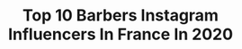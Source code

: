 ---
title: Top 10 Barbers Instagram Influencers In France In 2020
description: Identify the most popular Instagram accounts on inBeat.
platform: Instagram
profiles:
  - username: "simo_off___"
    fullname: >-
      THEO SIMONIN SIMO 👁
    location: "France"
    followers: 104515
    engagement: 1248
    commentsToLikes: 0.005051
    avatar: "https://scontent-bos3-1.cdninstagram.com/v/t51.2885-19/s320x320/73372172_458680831692707_2284227688648409088_n.jpg?_nc_ht=scontent-bos3-1.cdninstagram.com&_nc_ohc=LBPVo6JR_OUAX9_d1Vd&oh=9e9e8a232c8a5e579b7da91eac80688b&oe=5EA97587"
    verified: false
    hashtags: "#bodyexpert, #art, #vacances, #concours"
  - username: "caiolas_barber"
    fullname: >-
      💈Mika Caiolas💈
    location: "France"
    followers: 53379
    engagement: 298
    commentsToLikes: 0.027054
    avatar: "https://scontent-lhr8-1.cdninstagram.com/v/t51.2885-19/s320x320/66685347_2516648655224711_1247389696829423616_n.jpg?_nc_ht=scontent-lhr8-1.cdninstagram.com&_nc_ohc=wZV7lhnsls4AX97MVCE&oh=8ea12e4ee147457ac4d92a995a13b002&oe=5EBA271F"
    verified: false
    hashtags: "#blue, #thegame, #manga, #solide"
  - username: "lex_andre"
    fullname: >-
      🇨🇻💈Mr. Marvelous💈🇺🇸
    location: "France"
    followers: 39216
    engagement: 96
    commentsToLikes: 0.042535
    avatar: "https://scontent-lht6-1.cdninstagram.com/v/t51.2885-19/s320x320/91118888_528831841351946_5934835506679382016_n.jpg?_nc_ht=scontent-lht6-1.cdninstagram.com&_nc_ohc=Vulz28Ef5r4AX93aC35&oh=b4ad4dc11b5e09c0428644bd2b664acf&oe=5EBC0990"
    verified: false
    hashtags: "#hairlines, #mclaren, #hairportrait, #christianvonkoenigsegg"
  - username: "theroyalbarber_"
    fullname: >-
      тнє “OFFICIAL” ᖇOYĄᒪ ᗷĄᖇᗷƐᖇ 👑
    location: "France"
    followers: 36710
    engagement: 262
    commentsToLikes: 0.020461
    avatar: "https://scontent-lhr8-1.cdninstagram.com/v/t51.2885-19/s320x320/69625527_410296106291162_8624186247515996160_n.jpg?_nc_ht=scontent-lhr8-1.cdninstagram.com&_nc_ohc=xidf4mhAJVkAX-yQjrq&oh=140a7f1861ff9d6551741e712edb8e0e&oe=5EB9E6BF"
    verified: false
    hashtags: "#360jeezy, #sacramentobarbers, #barbershopconnect, #atlbarbers"
  - username: "hairtist_paris"
    fullname: >-
      Hairtist / French / Barber 🇫🇷
    location: "France"
    followers: 110214
    engagement: 900
    commentsToLikes: 0.017971
    avatar: "https://scontent-ams4-1.cdninstagram.com/v/t51.2885-19/s320x320/72573332_501154937102471_7563781160258502656_n.jpg?_nc_ht=scontent-ams4-1.cdninstagram.com&_nc_ohc=GTFNpCZeTbgAX90POex&oh=0296b14669fc91baf19c24b18c6894e0&oe=5EB36F98"
    verified: false
    hashtags: "#coloration, #solidarit, #woinwoin, #marrant"
  - username: "jordan_0fficiel"
    fullname: >-
      Jordan.F
    location: "France"
    followers: 407337
    engagement: 201
    commentsToLikes: 0.007125
    avatar: "https://scontent-amt2-1.cdninstagram.com/v/t51.2885-19/s320x320/84634774_2706214902781327_203389928648736768_n.jpg?_nc_ht=scontent-amt2-1.cdninstagram.com&_nc_ohc=CFdFbbPuTXoAX9CTLsB&oh=0ea5b567f9ec7c228de24a6edef3cc17&oe=5EBC0FDA"
    verified: true
    hashtags: "#fashionbrand, #sheinspringiton, #menlifestyle, #menstyle"
  - username: "barbershop_lecorner"
    fullname: >-
      Le Corner Barbershop
    location: "France"
    followers: 6096
    engagement: 291
    commentsToLikes: 0.002918
    avatar: "https://scontent-ams4-1.cdninstagram.com/v/t51.2885-19/s320x320/42485527_2154546481423574_4367057506019573760_n.jpg?_nc_ht=scontent-ams4-1.cdninstagram.com&_nc_ohc=zC2c1UJHrxoAX_A5_xz&oh=f65f806778872ca5a4316e82ac68b158&oe=5EAA8DED"
    verified: false
    hashtags: "#parnouspourvous, #lecorner, #koba, #barberfrance"
  - username: "bledbarber"
    fullname: >-
      European 🇦🇱 In Canada 🇨🇦📍
    location: "France"
    followers: 17975
    engagement: 623
    commentsToLikes: 0.035320
    avatar: "https://scontent-ams4-1.cdninstagram.com/v/t51.2885-19/s320x320/84968325_188006422457569_2177501140072005632_n.jpg?_nc_ht=scontent-ams4-1.cdninstagram.com&_nc_ohc=vPTJzIfpseMAX9FHhtq&oh=62ae9e736ee29bbfef3876e3a2b37085&oe=5EB47EF7"
    verified: false
    hashtags: "#barberstyles, #hairdressermagic, #barberia, #londonlife"
  - username: "spin167"
    fullname: >-
      𝔹𝕓𝕠𝕪 𝕊𝕡𝕚𝕟🇨🇴 - 𝕊𝕠𝕦𝕝 𝕄𝕒𝕧𝕤🇬🇧
    location: "France"
    followers: 17166
    engagement: 199
    commentsToLikes: 0.037299
    avatar: "https://scontent-amt2-1.cdninstagram.com/v/t51.2885-19/s320x320/74959988_431136894222671_8023659075466166272_n.jpg?_nc_ht=scontent-amt2-1.cdninstagram.com&_nc_ohc=54G-vD-ZJrQAX-KW3tl&oh=f572e5d71ac0941eaa64b73dc9ea227c&oe=5EB01C61"
    verified: false
    hashtags: "#carhartt, #freezewithsteez, #footwork, #circlekingz"
  - username: "barber.nariko"
    fullname: >-
      Barber Nariko 🇫🇷
    location: "France"
    followers: 27523
    engagement: 377
    commentsToLikes: 0.021673
    avatar: "https://scontent-ams4-1.cdninstagram.com/v/t51.2885-19/s320x320/75553996_470149356941119_6325958112238895104_n.jpg?_nc_ht=scontent-ams4-1.cdninstagram.com&_nc_ohc=fgBrvoQ8GRoAX_R6KH_&oh=452117fe066da283b1aaf60f60fc5960&oe=5EB38DA4"
    verified: false
    hashtags: "#barbernariko, #speenball, #speenstyle, #paris"
---